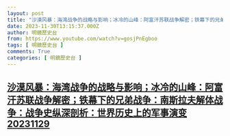 ```yaml
---
layout: post
title: "沙漠风暴：海湾战争的战略与影响；冰冷的山峰：阿富汗苏联战争解密；铁幕下的兄弟战争：南斯拉夫解体战争：战争史纵深剖析：世界历史上的军事演变20231129"
date: 2023-11-30T13:15:37.000Z
author: 明鏡歷史台
from: https://www.youtube.com/watch?v=gosjPnEgboo
tags: [ 明鏡歷史台 ]
comments: True
categories: [ 明鏡歷史台 ]
---
```

<!--1701350137000-->
[沙漠风暴：海湾战争的战略与影响；冰冷的山峰：阿富汗苏联战争解密；铁幕下的兄弟战争：南斯拉夫解体战争：战争史纵深剖析：世界历史上的军事演变20231129](https://www.youtube.com/watch?v=gosjPnEgboo)
------

<div>

</div>
